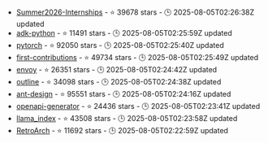 - [Summer2026-Internships](https://github.com/SimplifyJobs/Summer2026-Internships) - ⭐ 39678 stars - 🕒 2025-08-05T02:26:38Z updated
- [adk-python](https://github.com/google/adk-python) - ⭐ 11491 stars - 🕒 2025-08-05T02:25:59Z updated
- [pytorch](https://github.com/pytorch/pytorch) - ⭐ 92050 stars - 🕒 2025-08-05T02:25:40Z updated
- [first-contributions](https://github.com/firstcontributions/first-contributions) - ⭐ 49734 stars - 🕒 2025-08-05T02:25:49Z updated
- [envoy](https://github.com/envoyproxy/envoy) - ⭐ 26351 stars - 🕒 2025-08-05T02:24:42Z updated
- [outline](https://github.com/outline/outline) - ⭐ 34098 stars - 🕒 2025-08-05T02:24:38Z updated
- [ant-design](https://github.com/ant-design/ant-design) - ⭐ 95551 stars - 🕒 2025-08-05T02:24:16Z updated
- [openapi-generator](https://github.com/OpenAPITools/openapi-generator) - ⭐ 24436 stars - 🕒 2025-08-05T02:23:41Z updated
- [llama_index](https://github.com/run-llama/llama_index) - ⭐ 43508 stars - 🕒 2025-08-05T02:23:58Z updated
- [RetroArch](https://github.com/libretro/RetroArch) - ⭐ 11692 stars - 🕒 2025-08-05T02:22:59Z updated

